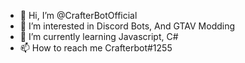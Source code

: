 - 👋 Hi, I’m @CrafterBotOfficial
- 👀 I’m interested in Discord Bots, And GTAV Modding
- 🌱 I’m currently learning Javascript, C#
- 📫 How to reach me Crafterbot#1255
